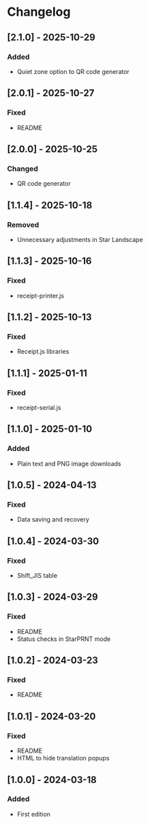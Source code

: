 # Changelog

## [2.1.0] - 2025-10-29
### Added
- Quiet zone option to QR code generator

## [2.0.1] - 2025-10-27
### Fixed
- README

## [2.0.0] - 2025-10-25
### Changed
- QR code generator

## [1.1.4] - 2025-10-18
### Removed
- Unnecessary adjustments in Star Landscape

## [1.1.3] - 2025-10-16
### Fixed
- receipt-printer.js

## [1.1.2] - 2025-10-13
### Fixed
- Receipt.js libraries

## [1.1.1] - 2025-01-11
### Fixed
- receipt-serial.js

## [1.1.0] - 2025-01-10
### Added
- Plain text and PNG image downloads

## [1.0.5] - 2024-04-13
### Fixed
- Data saving and recovery

## [1.0.4] - 2024-03-30
### Fixed
- Shift_JIS table

## [1.0.3] - 2024-03-29
### Fixed
- README
- Status checks in StarPRNT mode

## [1.0.2] - 2024-03-23
### Fixed
- README

## [1.0.1] - 2024-03-20
### Fixed
- README
- HTML to hide translation popups

## [1.0.0] - 2024-03-18
### Added
- First edition
